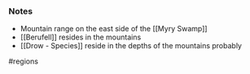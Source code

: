 ### Notes 

- Mountain range on the east side of the [[Myry Swamp]]
- [[Berufell]] resides in the mountains
- [[Drow - Species]] reside in the depths of the mountains probably

#regions 